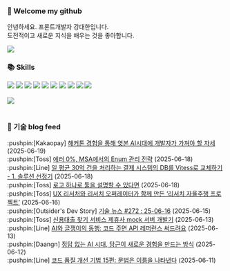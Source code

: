 ### 👋 Welcome my github

안녕하세요. 프론트개발자 강대한입니다.
<br>
도전적이고 새로운 지식을 배우는 것을 좋아합니다.

<!--
![header](https://capsule-render.vercel.app/api?type=Waving&color=auto&height=300&section=header&text=Welcome&fontAlignY=40&desc=KangDaeHan%20github%20&descSize=20&descAlignY=55&animation=fadeIn&fontSize=90)

**KangDaeHan/KangDaeHan** is a ✨ _special_ ✨ repository because its `README.md` (this file) appears on your GitHub profile.

Here are some ideas to get you started:

- 🔭 I’m currently working on ...
- 🌱 I’m currently learning ...
- 👯 I’m looking to collaborate on ...
- 🤔 I’m looking for help with ...
- 💬 Ask me about ...
- 📫 How to reach me: ...
- 😄 Pronouns: ...
- ⚡ Fun fact: ...
-->

<a href="https://twinfamily.github.io" target="_blank"><img src="https://img.shields.io/badge/Blog-121D33?style=flat-square&logo=blogger&logoColor=ffffff"/></a>

### :books: Skills
<a href="#" target="_blank"><img src="https://img.shields.io/badge/React-61DAFB?style=flat-square&logo=react&logoColor=ffffff"/></a>
<a href="#" target="_blank"><img src="https://img.shields.io/badge/Html5-E34F26?style=flat-square&logo=html5&logoColor=ffffff"/></a>
<a href="#" target="_blank"><img src="https://img.shields.io/badge/Javascript-F7DF1E?style=flat-square&logo=javascript&logoColor=ffffff"/></a>
<a href="#" target="_blank"><img src="https://img.shields.io/badge/Cssmodules-000000?style=flat-square&logo=cssmodules&logoColor=ffffff"/></a>
<a href="#" target="_blank"><img src="https://img.shields.io/badge/Node.js-339933?style=flat-square&logo=nodedotjs&logoColor=ffffff"/></a>
<a href="#" target="_blank"><img src="https://img.shields.io/badge/Typescript-3178C6?style=flat-square&logo=typescript&logoColor=ffffff"/></a>
<a href="#" target="_blank"><img src="https://img.shields.io/badge/Git-F05032?style=flat-square&logo=git&logoColor=ffffff"/></a>
<a href="#" target="_blank"><img src="https://img.shields.io/badge/Gitlab-FC6D26?style=flat-square&logo=gitlab&logoColor=ffffff"/></a>
<a href="#" target="_blank"><img src="https://img.shields.io/badge/Webpack-8DD6F9?style=flat-square&logo=webpack&logoColor=ffffff"/></a>
<a href="#" target="_blank"><img src="https://img.shields.io/badge/Vite-646CFF?style=flat-square&logo=vite&logoColor=ffffff"/></a>
<br><br>
<img src="https://github-readme-stats.vercel.app/api/top-langs/?username=KangDaeHan&layout=compact">
<br><br>
### :round_pushpin: 기술 blog feed
<!-- BLOG-POST-LIST:START --><div>:pushpin:[Kakaopay] <a target="_blank" href="https://tech.kakaopay.com/post/kakaopay-hackathon-aiva/">해커톤 경험을 통해 엿본 AI시대에 개발자가 가져야 할 자세</a> (2025-06-19)</div><div>:pushpin:[Toss] <a target="_blank" href="https://toss.tech/article/msa-enum">에러 0%, MSA에서의 Enum 관리 전략</a> (2025-06-18)</div><div>:pushpin:[Line] <a target="_blank" href="https://techblog.lycorp.co.jp/ko/migrate-payment-system-db-to-vitess-1">일 평균 30억 건을 처리하는 결제 시스템의 DB를 Vitess로 교체하기 - 1. 솔루션 선정기</a> (2025-06-18)</div><div>:pushpin:[Toss] <a target="_blank" href="https://toss.tech/article/deus">로고 하나로 툴을 설명할 수 있다면</a> (2025-06-18)</div><div>:pushpin:[Toss] <a target="_blank" href="https://toss.tech/article/37329">UX 리서처와 리서치 오퍼레이터가 함께 만든 ‘리서치 자율주행 프로젝트’</a> (2025-06-16)</div><div>:pushpin:[Outsider's Dev Story] <a target="_blank" href="https://blog.outsider.ne.kr/1765">기술 뉴스 #272 : 25-06-16</a> (2025-06-15)</div><div>:pushpin:[Toss] <a target="_blank" href="https://toss.tech/article/credit-loan-partner-mock-server">신용대출 찾기 서비스 제휴사 mock 서버 개발기</a> (2025-06-13)</div><div>:pushpin:[Line] <a target="_blank" href="https://techblog.lycorp.co.jp/ko/give-me-the-code-and-then-ai-and-i-will-provide-the-api-reference-for-you">AI와 글쟁이의 동행: 코드 주면 API 레퍼런스 써드려요</a> (2025-06-13)</div><div>:pushpin:[Daangn] <a target="_blank" href="https://medium.com/daangn/%EC%A0%95%EB%8B%B5-%EC%97%86%EB%8A%94-ai-%EC%8B%9C%EB%8C%80-%EB%8B%B9%EA%B7%BC%EC%9D%B4-%EC%83%88%EB%A1%9C%EC%9A%B4-%EA%B2%BD%ED%97%98%EC%9D%84-%EB%A7%8C%EB%93%9C%EB%8A%94-%EB%B0%A9%EC%8B%9D-05668d4d9dff?source=rss----4505f82a2dbd---4">정답 없는 AI 시대, 당근이 새로운 경험을 만드는 방식</a> (2025-06-12)</div><div>:pushpin:[Line] <a target="_blank" href="https://techblog.lycorp.co.jp/ko/techniques-for-improving-code-quality-15">코드 품질 개선 기법 15편: 문법은 이름을 나타낸다</a> (2025-06-11)</div><!-- BLOG-POST-LIST:END -->

<!-- ![Anurag's GitHub stats](https://github-readme-stats.vercel.app/api?username=KangDaeHan&show_icons=true&theme=radical) -->
